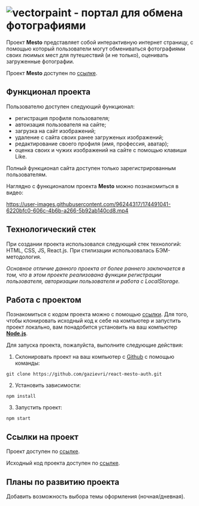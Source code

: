 # ![vectorpaint](https://user-images.githubusercontent.com/96244317/174490015-482712ff-3854-4d18-9e34-401266198322.svg) - портал для обмена фотографиями

Проект **Mesto** представляет собой интерактивную интернет страницу, с помощью который пользователи могут обмениваться фотографиями своих люимых мест для путешествий (и не только), оценивать загруженные фотографии.

Проект **Mesto** доступен по [ссылке](https://gazievri.github.io/react-mesto-auth/).

## Функционал проекта
Пользователю доступен следующий функционал:
- регистрация профиля пользователя;
- автоизация пользователя на сайте;
- загрузка на сайт изображений;
- удаление с сайта своих ранее загруженых изображений;
- редактирование своего профиля (имя, профессия, аватар);
- оценка своих и чужих изображений на сайте с помощью клавиши Like.

Полный функционал сайта доступен только зарегистрированным пользователям. 

Наглядно c функционалом проекта **Mesto** можно познакомиться в видео:

https://user-images.githubusercontent.com/96244317/174491041-6220bfc0-606c-4b6b-a266-5b92ab140cd8.mp4


## Технологический стек
При создании проекта использовался следующий стек технологий: HTML, CSS, JS, React.js.
При стилизации использовалась БЭМ-методология.

*Основное отличие данного проекта от более раннего заключается в том, что в этом проекте реализована функции регистрации пользователя, авторизации пользователя и работа с LocalStorage.*

## Работа с проектом
Познакомиться с кодом проекта можно с помощью [ссылки](https://github.com/gazievri/react-mesto-auth/).
Для того, чтобы клонировать исходный код к себе на компьютер и запустить проект локально, вам понадобится установить на ваш компьютер [**Node.js**](https://nodejs.org/en/download/).

Для запуска проекта, пожалуйста, выполните следующие действия:

1. Склонировать проект на ваш компьютер с [Github](https://github.com/gazievri/react-mesto-auth.git) с помощью команды:
```
git clone https://github.com/gazievri/react-mesto-auth.git
```
2. Установить зависимости:
```
npm install
```
3. Запустить проект:
```
npm start
```

## Ссылки на проект
Проект доступен по [ссылке](https://gazievri.github.io/react-mesto-auth/).

Исходный код проекта доступен по [ссылке](https://github.com/gazievri/react-mesto-auth).

## Планы по развитию проекта
Добавить возможность выбора темы оформления (ночная/дневная).
